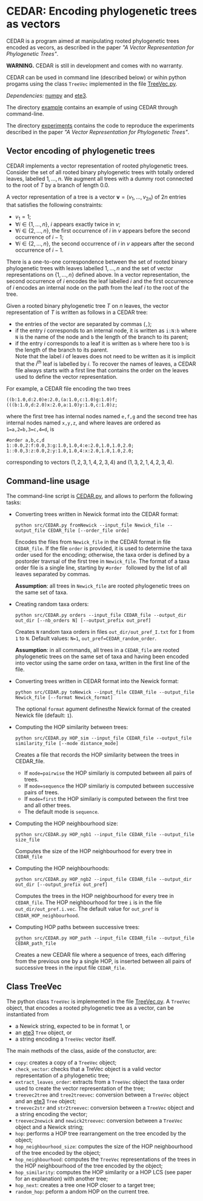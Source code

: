 # CEDAR: Encoding phylogenetic trees as vectors

CEDAR is a program aimed at manipulating rooted phylogenetic trees encoded as vecors, as described in
the paper *"A Vector Representation for Phylogenetic Trees"*.

**WARNING.** CEDAR is still in development and comes with no warranty.

CEDAR can be used in command line (described below) or wihin python progams using the class `TreeVec` implemented in the file 
[TreeVec.py](src/TreeVec.py).

*Dependencies:* <a href="https://numpy.org/">numpy</a> and <a href="http://etetoolkit.org/docs/latest/index.html">ete3</a>.

The directory [example](example/) contains an example of using CEDAR through command-line.

The directory [experiments](experiments) contains the code to reproduce the experiments described in the 
paper *"A Vector Representation for Phylogenetic Trees"*.

## Vector encoding of phylogenetic trees

CEDAR implements a vector representation of rooted phylogenetic trees. 
Consider the set of all rooted binary phylogenetic trees with totally ordered leaves, labelled $1,\dots,n$. 
We augment all trees with a dummy root connected to the root of $T$ by a branch of length $0.0$.

A vector representation of a tree is a vector $\mathbf{v}=(v_1,\dots,v_{2n})$ of $2n$ entries that satisfies the following constraints:
- $v_1=1$;
- $\forall i \in \{1,\dots,n\}$, $i$ appears exactly twice in $v$;
- $\forall i \in \{2,\dots,n\}$, the first occurrence of $i$ in $v$ appears before the second occurrence of $i-1$;
- $\forall i \in \{2,\dots,n\}$, the second occurrence of $i$ in $v$ appears after the second occurrence of $i-1$.

There is a one-to-one correspondence between the set of rooted binary phylogenetic trees with leaves labelled $1,\dots,n$ and the set of vector representations on $\{1,\dots,n\}$ defined above.
In a vector representation, the second occurrence of $i$ encodes the leaf labelled $i$ and the first occurrence of $i$ encodes an internal node on the path from the leaf $i$ to the root of the tree.

Given a rooted binary phylogenetic tree $T$ on $n$ leaves, the vector representation of $T$ is written as follows in a CEDAR tree:
- the entries of the vector are separated by commas (`,`);
- if the entry $i$ corresponds to an internal node, it is written as `i:N:b` where `N` is the name of the node and `b` the length of the branch to its parent;
- if the entry $i$ corresponds to a leaf it is written as `b` where here too `b` is the length of the branch to its parent.  
Note that the label $i$ of leaves does not need to be written as it is implicit that the $i^{th}$ leaf is labelled by $i$.
To recover the names of leaves, a CEDAR file always starts with a first line that contains the order on the leaves used to define the vector representation.

For example, a CEDAR file encoding the two trees 
```
((b:1.0,d:2.0)e:2.0,(a:1.0,c:1.0)g:1.0)f;
(((b:1.0,d:2.0)x:2.0,a:1.0)y:1.0,c:1.0)z;
```
where the first tree has internal nodes named `e,f,g` and the second tree has internal nodes named `x,y,z`, and where leaves are ordered as
`1=a,2=b,3=c,4=d`, is
```
#order a,b,c,d
1::0.0,2:f:0.0,3:g:1.0,1.0,4:e:2.0,1.0,1.0,2.0;
1::0.0,3:z:0.0,2:y:1.0,1.0,4:x:2.0,1.0,1.0,2.0;
```
corresponding to vectors $(1,2,3,1,4,2,3,4)$ and $(1,3,2,1,4,2,3,4)$.

## Command-line usage

The command-line script is [CEDAR.py](src/CEDAR.py), and allows to perform the following tasks:
-  Converting trees written in Newick format into the CEDAR format:
   ```
   python src/CEDAR.py fromNewick --input_file Newick_file --output_file CEDAR_file [--order_file orde]
   ```
   Encodes the files from `Newick_file` in the CEDAR format in file `CEDAR_file`.
   If the file `order` is provided, it is used to determine the taxa order used for the encoding;
   otherwise, the taxa order is defined by a postorder travrsal of the first tree in `Newick_file`.
   The format of a taxa order file is a single line, starting by `#order ` followed by the list of all
   leaves separated by commas.

   **Assumption**: all trees in `Newick_file` are rooted phylogenetic trees on the same set of taxa.

- Creating random taxa orders:
  ```
  python src/CEDAR.py orders --input_file CEDAR_file --output_dir out_dir [--nb_orders N] [--output_prefix out_pref]
  ```
  Creates `N` random taxa orders in files `out_dir/out_pref_I.txt` for `I` from `1` to `N`.
  Default values: `N=1`, `out_pref=CEDAR_random_order`.

  **Assumption**: in all commands, all trees in a `CEDAR_file` are rooted phylogenetic trees on the same set of taxa
  and having been encoded into vector using the same order on taxa, written in the first line of the file.

- Converting trees written in CEDAR format into the Newick format:
  ```
  python src/CEDAR.py toNewick --input_file CEDAR_file --output_file Newick_file [--format Newick_format]
  ```
  The optional `format` agument definesthe Newick format of the created Newick file (default: `1`).
  
- Computing the HOP similarity between trees:
  ```
  python src/CEDAR.py HOP_sim --input_file CEDAR_file --output_file similarity_file [--mode distance_mode]
  ```
  Creates a file that records the HOP similarity between the trees in CEDAR_file.
  - If `mode=pairwise` the HOP similariy is computed between all pairs of trees.
  - If `mode=sequence` the HOP similariy is computed between successive pairs of trees.
  - If `mode=first` the HOP similariy is computed between the first tree and all other trees.
  - The default mode is `sequence`.
    
- Computing the HOP neighbourhood size:
  ```
  python src/CEDAR.py HOP_ngb1 --input_file CEDAR_file --output_file size_file
  ```
  Computes the size of the HOP neighbourhood for every tree in `CEDAR_file`

- Computing the HOP neighbourhoods:
  ```
  python src/CEDAR.py HOP_ngb2 --input_file CEDAR_file --output_dir out_dir [--output_prefix out_pref]
  ```
  Computes the trees in the HOP neighbourhood for every tree in `CEDAR_file`. The HOP neighbourhood for
  tree `i` is in the file `out_dir/out_pref.i.vec`. The default value for `out_pref` is `CEDAR_HOP_neighbourhood`.

- Computing HOP paths between successive trees:
  ```
  python src/CEDAR.py HOP_path --input_file CEDAR_file --output_file CEDAR_path_file
  ```
  Creates a new CEDAR file where a sequence of trees, each differing from the previous one by a single
  HOP, is inserted between all pairs of successive trees in the input file `CEDAR_file`.

## Class TreeVec

The python class `TreeVec` is implemented in the file  [TreeVec.py](src/TreeVec.py). 
A `TreeVec` object, that encodes a rooted phylogenetic tree as a vector, can be instantiated from
- a Newick string, expected to be in format 1, or
- an <a href="http://etetoolkit.org/docs/latest/index.html">ete3</a> `Tree` object, or
- a string encoding a `TreeVec` vector itself.

The main methods of the class, aside of the constuctor, are:
- `copy`: creates a copy of a `TreeVec` object;
- `check_vector`: checks that a TreVec object is a valid vector representation of a phylogenetic tree;
- `extract_leaves_order`: extracts from a `TreeVec` object the taxa order used to create the vector representation of the tree;
- `treevec2tree` and `tree2treevec`: conversion between a `TreeVec` object and an <a href="http://etetoolkit.org/docs/latest/index.html">ete3</a> `Tree` object;
- `treevec2str` and `str2treevec`: conversion between a `TreeVec` object and a string encoding the vector;
- `treevec2newick` and `newick2treevec`: conversion between a `TreeVec` object and a Newick string;
- `hop`: performs a HOP tree rearrangement on the tree encoded by the object;
- `hop_neighbourhood_size`: computes the size of the HOP neighbourhood of the tree encoded by the object;
- `hop_neighbourhood`: computes the `TreeVec` representations of the trees in the HOP neighbourhood of the tree encoded by the object;
- `hop_similarity`: computes the HOP similarity or a HOP LCS (see paper for an explanation) with another tree;
- `hop_next`: creates a tree one HOP closer to a target tree;
- `random_hop`: peform a andom HOP on the current tree.


